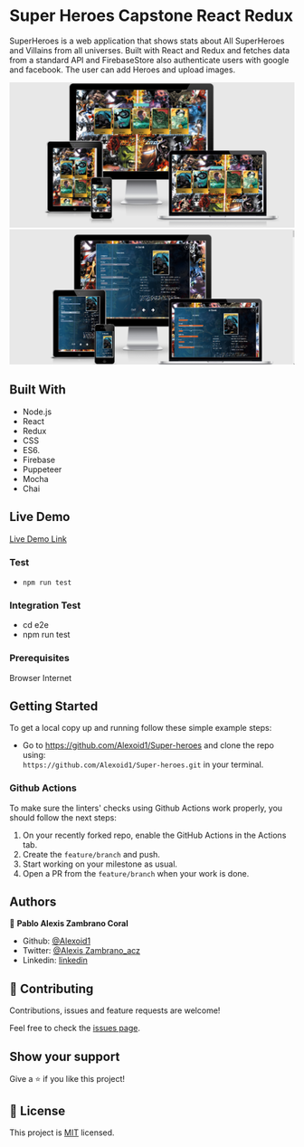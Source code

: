 # Super Heroes Capstone React Redux
SuperHeroes is a web application that shows stats about All SuperHeroes and Villains from all universes. Built with React and Redux and fetches data from a standard API and FirebaseStore also authenticate users with google and facebook. The user can add Heroes and upload images.

![screenshot](./img/home.png)
![screenshot](./img/screen.png)


## Built With

- Node.js
- React
- Redux
- CSS
- ES6.
- Firebase
- Puppeteer
- Mocha
- Chai

## Live Demo
[Live Demo Link](https://heroes-gallery.web.app/#)


### Test
- `npm run test`

### Integration Test
- cd e2e
- npm run test

### Prerequisites

Browser
Internet

## Getting Started

To get a local copy up and running follow these simple example steps:

- Go to https://github.com/Alexoid1/Super-heroes and clone the repo using: <br>
`https://github.com/Alexoid1/Super-heroes.git` in your terminal.

### Github Actions

To make sure the linters' checks using Github Actions work properly, you should follow the next steps:

1. On your recently forked repo, enable the GitHub Actions in the Actions tab.
2. Create the `feature/branch` and push.
3. Start working on your milestone as usual.
4. Open a PR from the `feature/branch` when your work is done.


## Authors

👤 **Pablo Alexis Zambrano Coral**
- Github: [@Alexoid1](https://github.com/Alexoid1)
- Twitter: [@Alexis Zambrano_acz](https://twitter.com/pablo_acz)
- Linkedin: [linkedin](https://www.linkedin.com/in/alexzambranocoral/)

## 🤝 Contributing

Contributions, issues and feature requests are welcome!

Feel free to check the [issues page](https://github.com/Alexoid1/Super-heroes/issues).

## Show your support

Give a ⭐️ if you like this project!


## 📝 License

This project is [MIT](./LICENSE) licensed.
